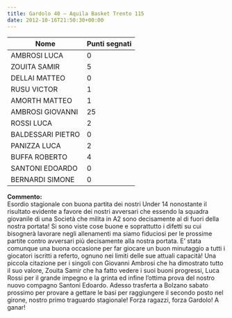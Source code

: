 ```yaml
---
title: Gardolo 40 – Aquila Basket Trento 115
date: 2012-10-16T21:50:30+00:00
---
```

| **Nome** | **Punti segnati** |
| -------- | ----------------- |
| AMBROSI LUCA | 0 |
| ZOUITA SAMIR | 5 |
| DELLAI MATTEO | 0 |
| RUSU VICTOR | 1 |
| AMORTH MATTEO | 1 |
| AMBROSI GIOVANNI | 25 |
| ROSSI LUCA | 2 |
| BALDESSARI PIETRO | 0 |
| PANIZZA LUCA | 2 |
| BUFFA ROBERTO | 4 |
| SANTONI EDOARDO | 0 |
| BERNARDI SIMONE | 0 |

**Commento:**  
Esordio stagionale con buona partita dei nostri Under 14 nonostante il risultato evidente a favore dei nostri avversari che essendo la squadra giovanile di una Società che milita in A2 sono decisamente al di fuori della nostra portata! Si sono viste cose buone e soprattutto i difetti su cui bisognerà lavorare negli allenamenti ma siamo fiduciosi per le prossime partite contro avversari più decisamente alla nostra portata. E’ stata comunque una buona occasione per far giocare un buon minutaggio a tutti i giocatori iscritti a referto, ognuno nei limiti delle sue attuali capacità! Una piccola citazione per i singoli con Giovanni Ambrosi che ha dimostrato tutto il suo valore, Zouita Samir che ha fatto vedere i suoi buoni progressi, Luca Rossi per il grande impegno e la grinta ed infine l’ottima prova del nostro nuovo compagno Santoni Edoardo. Adesso trasferta a Bolzano sabato prossimo per provare a gettare le basi per raggiungere il secondo posto nel girone, nostro primo traguardo stagionale! Forza ragazzi, forza Gardolo! A ganar!